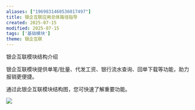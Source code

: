 ```yaml
---
aliases: ["1969831460536017497"]
title: 银企互联应用总体路径指导
created: 2025-07-15
modified: 2025-07-15
tags: ['基础模块']
theme: 银企互联
---
```


银企互联模块结构介绍

银企互联模块提供单笔/批量、代发工资、银行流水查询、回单下载等功能，助力报销更便捷。

通过此银企互联模块结构图，您可快速了解重要功能。

![](https://myhelpdoc.oss-cn-heyuan.aliyuncs.com/mdimages/38ec847f4eb4ba5776f6cf68d4337b09.jpg)